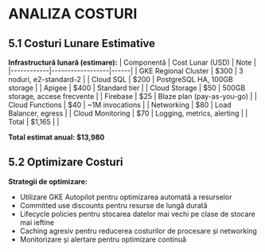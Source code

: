 # ANALIZA COSTURI

## 5.1 Costuri Lunare Estimative

**Infrastructură lunară (estimare):**
| Componentă | Cost Lunar (USD) | Note |
|------------|------------------|------|
| GKE Regional Cluster | $300 | 3 noduri, e2-standard-2 |
| Cloud SQL | $200 | PostgreSQL HA, 100GB storage |
| Apigee | $400 | Standard tier |
| Cloud Storage | $50 | 500GB storage, accese frecvente |
| Firebase | $25 | Blaze plan (pay-as-you-go) |
| Cloud Functions | $40 | ~1M invocations |
| Networking | $80 | Load Balancer, egress |
| Cloud Monitoring | $70 | Logging, metrics, alerting |
| Total | $1,165 | |

**Total estimat anual: $13,980**

## 5.2 Optimizare Costuri

**Strategii de optimizare:**
- Utilizare GKE Autopilot pentru optimizarea automată a resurselor
- Committed use discounts pentru resurse de lungă durată
- Lifecycle policies pentru stocarea datelor mai vechi pe clase de stocare mai ieftine
- Caching agresiv pentru reducerea costurilor de procesare și networking
- Monitorizare și alertare pentru optimizare continuă